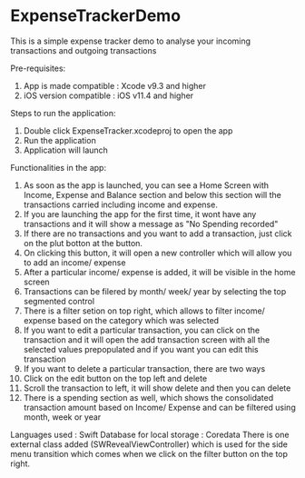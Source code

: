 # ExpenseTrackerDemo

This is a simple expense tracker demo to analyse your incoming transactions and outgoing transactions

Pre-requisites:
1. App is made compatible : Xcode v9.3 and higher
2. iOS version compatible : iOS v11.4 and higher

Steps to run the application:
1. Double click ExpenseTracker.xcodeproj to open the app
2. Run the application
3. Application will launch

Functionalities in the app:
1. As soon as the app is launched, you can see a Home Screen with Income, Expense and Balance section and below this section will the transactions carried including income and expense.
2. If you are launching the app for the first time, it wont have any transactions and it will show a message as "No Spending recorded"
3. If there are no transactions and you want to add a transaction, just click on the plut botton at the button.
4. On clicking this button, it will open a new controller which will allow you to add an income/ expense
5. After a particular income/ expense is added, it will be visible in the home screen
6. Transactions can be filered by month/ week/ year by selecting the top segmented control
7. There is a filter setion on top right, which allows to filter income/ expense based on the category which was selected
8. If you want to edit a particular transaction, you can click on the transaction and it will open the add transaction screen with all the selected values prepopulated and if you want you can edit this transaction
9. If you want to delete a particular transaction, there are two ways
  1. Click on the edit button on the top left and delete
  2. Scroll the transaction to left, it will show delete and then you can delete
10. There is a spending section as well, which shows the consolidated transaction amount based on Income/ Expense and can be filtered using month, week or year

Languages used : Swift
Database for local storage : Coredata
There is one external class added (SWRevealViewController) which is used for the side menu transition which comes when we click on the filter button on the top right.


     
